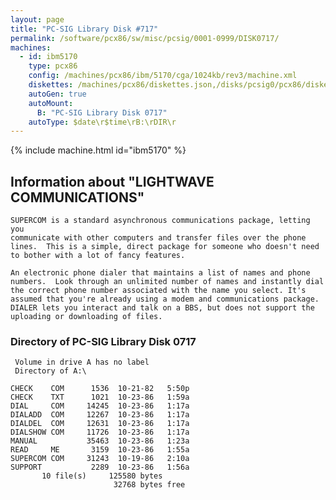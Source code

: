 ```yaml
---
layout: page
title: "PC-SIG Library Disk #717"
permalink: /software/pcx86/sw/misc/pcsig/0001-0999/DISK0717/
machines:
  - id: ibm5170
    type: pcx86
    config: /machines/pcx86/ibm/5170/cga/1024kb/rev3/machine.xml
    diskettes: /machines/pcx86/diskettes.json,/disks/pcsig0/pcx86/diskettes.json
    autoGen: true
    autoMount:
      B: "PC-SIG Library Disk 0717"
    autoType: $date\r$time\rB:\rDIR\r
---
```


{% include machine.html id="ibm5170" %}

## Information about "LIGHTWAVE COMMUNICATIONS"

    SUPERCOM is a standard asynchronous communications package, letting you
    communicate with other computers and transfer files over the phone
    lines.  This is a simple, direct package for someone who doesn't need
    to bother with a lot of fancy features.
    
    An electronic phone dialer that maintains a list of names and phone
    numbers.  Look through an unlimited number of names and instantly dial
    the correct phone number associated with the name you select. It's
    assumed that you're already using a modem and communications package.
    DIALER lets you interact and talk on a BBS, but does not support the
    uploading or downloading of files.

### Directory of PC-SIG Library Disk 0717

     Volume in drive A has no label
     Directory of A:\

    CHECK    COM      1536  10-21-82   5:50p
    CHECK    TXT      1021  10-23-86   1:59a
    DIAL     COM     14245  10-23-86   1:17a
    DIALADD  COM     12267  10-23-86   1:17a
    DIALDEL  COM     12631  10-23-86   1:17a
    DIALSHOW COM     11726  10-23-86   1:17a
    MANUAL           35463  10-23-86   1:23a
    READ     ME       3159  10-23-86   1:55a
    SUPERCOM COM     31243  10-19-86   2:10a
    SUPPORT           2289  10-23-86   1:56a
           10 file(s)     125580 bytes
                           32768 bytes free
